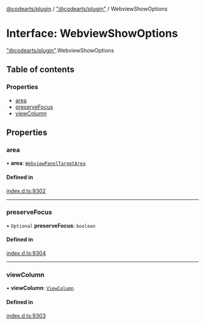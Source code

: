 [@codearts/plugin](../README.md) / ["@codearts/plugin"](../modules/_codearts_plugin_.md) / WebviewShowOptions

# Interface: WebviewShowOptions

["@codearts/plugin"](../modules/_codearts_plugin_.md).WebviewShowOptions

## Table of contents

### Properties

- [area](codearts_plugin_.WebviewShowOptions.md#area)
- [preserveFocus](codearts_plugin_.WebviewShowOptions.md#preservefocus)
- [viewColumn](codearts_plugin_.WebviewShowOptions.md#viewcolumn)

## Properties

### area

• **area**: [`WebviewPanelTargetArea`](../enums/codearts_plugin_.WebviewPanelTargetArea.md)

#### Defined in

[index.d.ts:9302](https://github.com/huaweicloud/cloudide-plugin-api/blob/a055dd0/index.d.ts#L9302)

___

### preserveFocus

• `Optional` **preserveFocus**: `boolean`

#### Defined in

[index.d.ts:9304](https://github.com/huaweicloud/cloudide-plugin-api/blob/a055dd0/index.d.ts#L9304)

___

### viewColumn

• **viewColumn**: [`ViewColumn`](../enums/codearts_plugin_.ViewColumn.md)

#### Defined in

[index.d.ts:9303](https://github.com/huaweicloud/cloudide-plugin-api/blob/a055dd0/index.d.ts#L9303)
